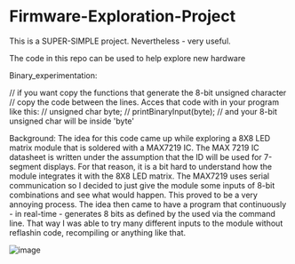 # Firmware-Exploration-Project

This is a SUPER-SIMPLE project. Nevertheless - very useful.

The code in this repo can be used to help explore new hardware

Binary_experimentation:

// if you want copy the functions that generate the 8-bit unsigned character
// copy the code between the lines. Acces that code with in your program like this:
// unsigned char byte;
// printBinaryInput(byte);
// and your 8-bit unsigned char will be inside 'byte'


Background:
The idea for this code came up while exploring a 8X8 LED matrix module that is soldered with a MAX7219 IC. The MAX 7219 IC datasheet is written under the assumption that
the ID will be used for 7-segment displays. For that reason, it is a bit hard to understand how the module integrates it with the 8X8 LED matrix. The MAX7219 uses
serial communication so I decided to just give the module some inputs of 8-bit combinations and see what would happen. This proved to be a very annoying process.
The idea then came to have a program that continuously - in real-time - generates 8 bits as defined by the used via the command line. That way I was able to
try many different inputs to the module without reflashin code, recompiling or anything like that.

![image](https://user-images.githubusercontent.com/89616796/158040548-b1e0fd1f-9b23-4683-81c5-651df8017c62.png)
